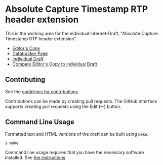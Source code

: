 # Absolute Capture Timestamp RTP header extension

This is the working area for the individual Internet-Draft, "Absolute Capture Timestamp RTP header extension".

* [Editor's Copy](https://ietf-wg-avtcore.github.io/id-abs-capture-timestamp/#go.draft-alvestrand-avtcore-abs-capture-time.html)
* [Datatracker Page](https://datatracker.ietf.org/doc/draft-alvestrand-avtcore-abs-capture-time)
* [Individual Draft](https://datatracker.ietf.org/doc/html/draft-alvestrand-avtcore-abs-capture-time)
* [Compare Editor's Copy to Individual Draft](https://ietf-wg-avtcore.github.io/id-abs-capture-timestamp/#go.draft-alvestrand-avtcore-abs-capture-time.diff)


## Contributing

See the
[guidelines for contributions](https://github.com/ietf-wg-avtcore/id-abs-capture-timestamp/blob/main/CONTRIBUTING.md).

Contributions can be made by creating pull requests.
The GitHub interface supports creating pull requests using the Edit (✏) button.


## Command Line Usage

Formatted text and HTML versions of the draft can be built using `make`.

```sh
$ make
```

Command line usage requires that you have the necessary software installed.  See
[the instructions](https://github.com/martinthomson/i-d-template/blob/main/doc/SETUP.md).

